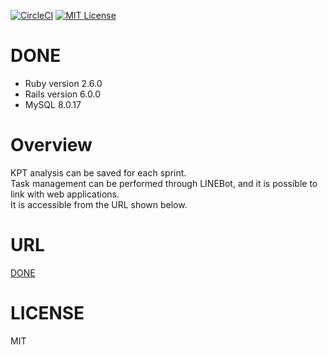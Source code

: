 [![CircleCI](https://circleci.com/gh/tmrekk121/DONE/tree/master.svg?style=svg)](https://circleci.com/gh/tmrekk121/DONE/tree/master)
[![MIT License](http://img.shields.io/badge/license-MIT-blue.svg?style=flat)](https://github.com/tmrekk121/DONE/blob/master/LICENSE.txt)

# DONE
* Ruby version 
2.6.0
* Rails version
6.0.0
* MySQL
8.0.17

# Overview
KPT analysis can be saved for each sprint.  
Task management can be performed through LINEBot, and it is possible to link with web applications.  
It is accessible from the URL shown below.

# URL
[DONE](https://tmrekk121-done.herokuapp.com)

# LICENSE
MIT